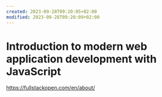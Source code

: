 ```yaml
---
created: 2023-09-28T09:20:05+02:00
modified: 2023-09-28T09:20:09+02:00
---
```


# Introduction to modern web application development with JavaScript

https://fullstackopen.com/en/about/
